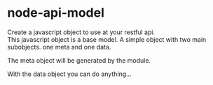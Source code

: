 # node-api-model

Create a javascript object to use at your restful api.  
This javascript object is a base model. A simple object with two main subobjects. one meta and one data.  

The meta object will be generated by the module.

With the data object you can do anything...
